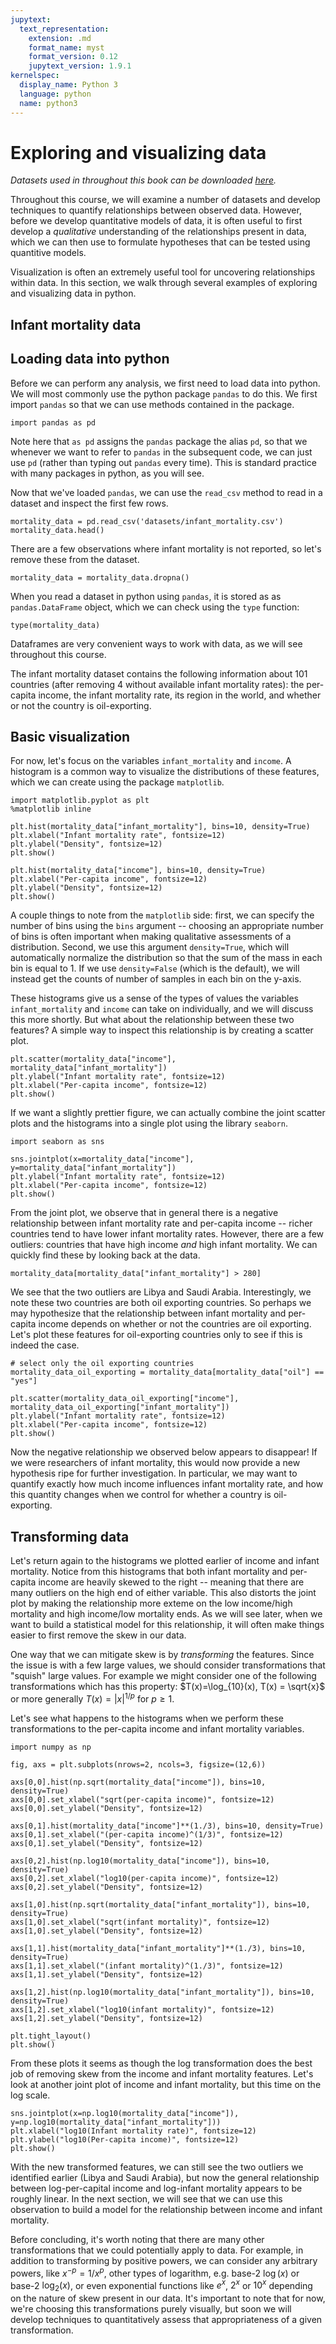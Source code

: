 ```yaml
---
jupytext:
  text_representation:
    extension: .md
    format_name: myst
    format_version: 0.12
    jupytext_version: 1.9.1
kernelspec:
  display_name: Python 3
  language: python
  name: python3
---
```


# Exploring and visualizing data

_Datasets used in throughout this book can be downloaded [here](https://drive.google.com/drive/folders/1OkXMcFo0urN0kSQYH4d75I4V3pnSpV6H?usp=sharing)._

Throughout this course, we will examine a number of datasets and develop techniques to quantify relationships between observed data. However, before we develop quantitative models of data, it is often useful to first develop a _qualitative_ understanding of the relationships present in data, which we can then use to formulate hypotheses that can be tested using quantitive models.

Visualization is often an extremely useful tool for uncovering relationships within data. In this section, we walk through several examples of exploring and visualizing data in python.

## Infant mortality data
## Loading data into python

Before we can perform any analysis, we first need to load data into python. We will most commonly use the python package `pandas` to do this. We first import `pandas` so that we can use methods contained in the package.

```{code-cell}
import pandas as pd
```

Note here that `as pd` assigns the `pandas` package the alias `pd`, so that we whenever we want to refer to `pandas` in the subsequent code, we can just use `pd` (rather than typing out `pandas` every time). This is standard practice with many packages in python, as you will see.

Now that we've loaded `pandas`, we can use the `read_csv` method to read in a dataset and inspect the first few rows.

```{code-cell}
mortality_data = pd.read_csv('datasets/infant_mortality.csv')
mortality_data.head()
```

There are a few observations where infant mortality is not reported, so let's remove these from the dataset.

```{code-cell}
mortality_data = mortality_data.dropna()
```

When you read a dataset in python using `pandas`, it is stored as as `pandas.DataFrame` object, which we can check using the `type` function:

```{code-cell}
type(mortality_data)
```

Dataframes are very convenient ways to work with data, as we will see throughout this course.

The infant mortality dataset contains the following information about 101 countries (after removing 4 without available infant mortality rates): the per-capita income, the infant mortality rate, its region in the world, and whether or not the country is oil-exporting.

## Basic visualization

For now, let's focus on the variables `infant_mortality` and `income`. A histogram is a common way to visualize the distributions of these features, which we can create using the package `matplotlib`.

```{code-cell}
import matplotlib.pyplot as plt
%matplotlib inline

plt.hist(mortality_data["infant_mortality"], bins=10, density=True)
plt.xlabel("Infant mortality rate", fontsize=12)
plt.ylabel("Density", fontsize=12)
plt.show()
```

```{code-cell}
plt.hist(mortality_data["income"], bins=10, density=True)
plt.xlabel("Per-capita income", fontsize=12)
plt.ylabel("Density", fontsize=12)
plt.show()
```

A couple things to note from the `matplotlib` side: first, we can specify the number of bins using the `bins` argument -- choosing an appropriate number of bins is often important when making qualitative assessments of a distribution. Second, we use this argument `density=True`, which will automatically normalize the distribution so that the sum of the mass in each bin is equal to 1. If we use `density=False` (which is the default), we will instead get the counts of number of samples in each bin on the y-axis.

These histograms give us a sense of the types of values the variables `infant_mortality` and `income` can take on individually, and we will discuss this more shortly. But what about the relationship between these two features? A simple way to inspect this relationship is by creating a scatter plot.

```{code-cell}
plt.scatter(mortality_data["income"], mortality_data["infant_mortality"])
plt.ylabel("Infant mortality rate", fontsize=12)
plt.xlabel("Per-capita income", fontsize=12)
plt.show()
```

If we want a slightly prettier figure, we can actually combine the joint scatter plots and the histograms into a single plot using the library `seaborn`.

```{code-cell}
import seaborn as sns

sns.jointplot(x=mortality_data["income"], y=mortality_data["infant_mortality"])
plt.ylabel("Infant mortality rate", fontsize=12)
plt.xlabel("Per-capita income", fontsize=12)
plt.show()
```

From the joint plot,  we observe that in general there is a negative relationship between infant mortality rate and per-capita income -- richer countries tend to have lower infant mortality rates. However, there are a few outliers: countries that have high income _and_ high infant mortality. We can quickly find these by looking back at the data.

```{code-cell}
mortality_data[mortality_data["infant_mortality"] > 280]
```

We see that the two outliers are Libya and Saudi Arabia. Interestingly, we note these two countries are both oil exporting countries. So perhaps we may hypothesize that the relationship between infant mortality and per-capita income depends on whether or not the countries are oil exporting. Let's plot these features for oil-exporting countries only to see if this is indeed the case.

```{code-cell}
# select only the oil exporting countries
mortality_data_oil_exporting = mortality_data[mortality_data["oil"] == "yes"]

plt.scatter(mortality_data_oil_exporting["income"], mortality_data_oil_exporting["infant_mortality"])
plt.ylabel("Infant mortality rate", fontsize=12)
plt.xlabel("Per-capita income", fontsize=12)
plt.show()
```

Now the negative relationship we observed below appears to disappear! If we were researchers of infant mortality, this would now provide a new hypothesis ripe for further investigation. In particular, we may want to quantify exactly how much income influences infant mortality rate, and how this quantity changes when we control for whether a country is oil-exporting.

## Transforming data

Let's return again to the histograms we plotted earlier of income and infant mortality. Notice from this histograms that both infant mortality and per-capita income are heavily skewed to the right -- meaning that there are many outliers on the high end of either variable. This also distorts the joint plot by making the relationship more exteme on the low income/high mortality and high income/low mortality ends. As we will see later, when we want to build a statistical model for this relationship, it will often make things easier to first remove the skew in our data.

One way that we can mitigate skew is by _transforming_ the features. Since the issue is with a few large values, we should consider transformations that "squish" large values. For example we might consider one of the following transformations which has this property: $T(x)=\log_{10}(x), T(x) = \sqrt{x}$  or more generally $T(x) = |x|^{1/p}$ for $p\geq 1$.

Let's see what happens to the histograms when we perform these transformations to the per-capita income and infant mortality variables.

```{code-cell}
import numpy as np

fig, axs = plt.subplots(nrows=2, ncols=3, figsize=(12,6))

axs[0,0].hist(np.sqrt(mortality_data["income"]), bins=10, density=True)
axs[0,0].set_xlabel("sqrt(per-capita income)", fontsize=12)
axs[0,0].set_ylabel("Density", fontsize=12)

axs[0,1].hist(mortality_data["income"]**(1./3), bins=10, density=True)
axs[0,1].set_xlabel("(per-capita income)^(1/3)", fontsize=12)
axs[0,1].set_ylabel("Density", fontsize=12)

axs[0,2].hist(np.log10(mortality_data["income"]), bins=10, density=True)
axs[0,2].set_xlabel("log10(per-capita income)", fontsize=12)
axs[0,2].set_ylabel("Density", fontsize=12)

axs[1,0].hist(np.sqrt(mortality_data["infant_mortality"]), bins=10, density=True)
axs[1,0].set_xlabel("sqrt(infant mortality)", fontsize=12)
axs[1,0].set_ylabel("Density", fontsize=12)

axs[1,1].hist(mortality_data["infant_mortality"]**(1./3), bins=10, density=True)
axs[1,1].set_xlabel("(infant mortality)^(1./3)", fontsize=12)
axs[1,1].set_ylabel("Density", fontsize=12)

axs[1,2].hist(np.log10(mortality_data["infant_mortality"]), bins=10, density=True)
axs[1,2].set_xlabel("log10(infant mortality)", fontsize=12)
axs[1,2].set_ylabel("Density", fontsize=12)

plt.tight_layout()
plt.show()
```

From these plots it seems as though the log transformation does the best job of removing skew from the income and infant mortality features. Let's look at another joint plot of income and infant mortality, but this time on the log scale.

```{code-cell}
sns.jointplot(x=np.log10(mortality_data["income"]), y=np.log10(mortality_data["infant_mortality"]))
plt.xlabel("log10(Infant mortality rate)", fontsize=12)
plt.ylabel("log10(Per-capita income)", fontsize=12)
plt.show()
```

With the new transformed features, we can still see the two outliers we identified earlier (Libya and Saudi Arabia), but now the general relationship between log-per-capital income and log-infant mortality appears to be roughly linear. In the next section, we will see that we can use this observation to build a model for the relationship between income and infant mortality.

Before concluding, it's worth noting that there are many other transformations that we could potentially apply to data. For example, in addition to transforming by positive powers, we can consider any arbitrary powers, like $x^{-p} = 1/x^p$, other types of logarithm, e.g. base-2 $\log(x)$ or base-2 $\log_2(x)$, or even exponential functions like $e^x$,  $2^x$ or $10^x$ depending on the nature of skew present in our data. It's important to note that for now, we're choosing this transformations purely visually, but soon we will develop techniques to quantitatively assess that appropriateness of a given transformation.
